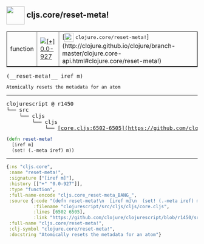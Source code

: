 ## <img width="48px" valign="middle" src="http://i.imgur.com/Hi20huC.png"> cljs.core/reset-meta!

 <table border="1">
<tr>
<td>function</td>
<td><a href="https://github.com/cljsinfo/api-refs/tree/0.0-927"><img valign="middle" alt="[+] 0.0-927" src="https://img.shields.io/badge/+-0.0--927-lightgrey.svg"></a> </td>
<td>
[<img height="24px" valign="middle" src="http://i.imgur.com/1GjPKvB.png"> <samp>clojure.core/reset-meta!</samp>](http://clojure.github.io/clojure/branch-master/clojure.core-api.html#clojure.core/reset-meta!)
</td>
</tr>
</table>

 <samp>
(__reset-meta!__ iref m)<br>
</samp>

```
Atomically resets the metadata for an atom
```

---

 <pre>
clojurescript @ r1450
└── src
    └── cljs
        └── cljs
            └── <ins>[core.cljs:6502-6505](https://github.com/clojure/clojurescript/blob/r1450/src/cljs/cljs/core.cljs#L6502-L6505)</ins>
</pre>

```clj
(defn reset-meta!
  [iref m]
  (set! (.-meta iref) m))
```


---

```clj
{:ns "cljs.core",
 :name "reset-meta!",
 :signature ["[iref m]"],
 :history [["+" "0.0-927"]],
 :type "function",
 :full-name-encode "cljs.core_reset-meta_BANG_",
 :source {:code "(defn reset-meta!\n  [iref m]\n  (set! (.-meta iref) m))",
          :filename "clojurescript/src/cljs/cljs/core.cljs",
          :lines [6502 6505],
          :link "https://github.com/clojure/clojurescript/blob/r1450/src/cljs/cljs/core.cljs#L6502-L6505"},
 :full-name "cljs.core/reset-meta!",
 :clj-symbol "clojure.core/reset-meta!",
 :docstring "Atomically resets the metadata for an atom"}

```
